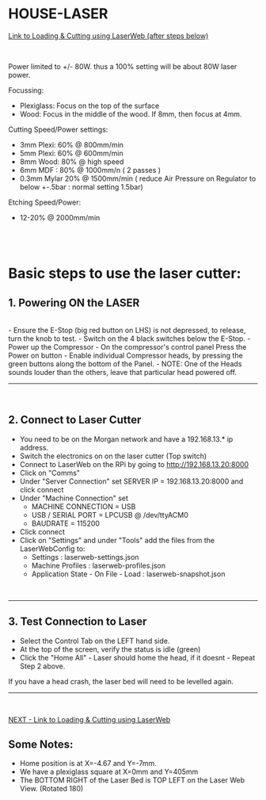 
# **HOUSE-LASER** 


[Link to Loading & Cutting using LaserWeb (after steps below)](../house-laser/LaserWebConfig/Cutting%20Design.md)


<br/>

Power limited to +/- 80W. thus a 100% setting will be about 80W laser power.
	
Focussing:
* Plexiglass: Focus on the top of the surface
* Wood: Focus in the middle of the wood. If 8mm, then focus at 4mm.

Cutting Speed/Power settings:
* 3mm Plexi: 60% @ 800mm/min
* 5mm Plexi: 60% @ 600mm/min
* 8mm Wood: 80% @ high speed
* 6mm MDF : 80% @ 1000mm/n ( 2 passes )
* 0.3mm Mylar 20% @ 1500mm/min ( reduce Air Pressure on Regulator to below +-.5bar : normal setting 1.5bar)

Etching Speed/Power:
* 12-20% @ 2000mm/min

<br/>
<br/>


# Basic steps to use the laser cutter:



**1. Powering ON the LASER**	
---------------------------------
<br>
- Ensure the E-Stop (big red button on LHS) is not depressed, to release, turn the knob to test.
- Switch on the 4 black switches below the E-Stop.
- Power up the Compressor 
	- On the compressor's control panel Press the Power on button 
	- Enable individual Compressor heads, by pressing the green buttons along the bottom of the Panel.
	- NOTE: One of the Heads sounds louder than the others, leave that particular head powered off. 

----
<br/>

**2. Connect to Laser Cutter**
-----


- You need to be on the Morgan network and have a 192.168.13.* ip address.
- Switch the electronics on on the laser cutter (Top switch)
- Connect to LaserWeb on the RPi by going to http://192.168.13.20:8000
- Click on "Comms"
- Under "Server Connection" set SERVER IP = 192.168.13.20:8000 and click connect
- Under "Machine Connection" set 
	- MACHINE CONNECTION = USB
	- USB / SERIAL PORT = LPCUSB @ /dev/ttyACM0
	- BAUDRATE = 115200
- Click connect
- Click on "Settings" and under "Tools" add the files from the LaserWebConfig to:
	- Settings : laserweb-settings.json
	- Machine Profiles : laserweb-profiles.json
	- Application State - On File - Load : laserweb-snapshot.json  
<br/>


----
  
**3. Test Connection to Laser**
--

- Select the Control Tab on the LEFT hand side.
- At the top of the screen, verify the status is idle (green)
- Click the "Home All" - Laser should home the head, if it doesnt - Repeat Step 2 above.


If you have a head crash, the laser bed will need to be levelled again. 

---
<br/>


[NEXT - Link to Loading & Cutting using LaserWeb](../house-laser/LaserWebConfig/Cutting%20Design.md)


**Some Notes:**
---------------------------
* Home position is at X=-4.67 and Y=-7mm.
* We have a plexiglass square at X=0mm and Y=405mm
* The BOTTOM RIGHT of the Laser Bed is TOP LEFT on the Laser Web View.  (Rotated 180)

